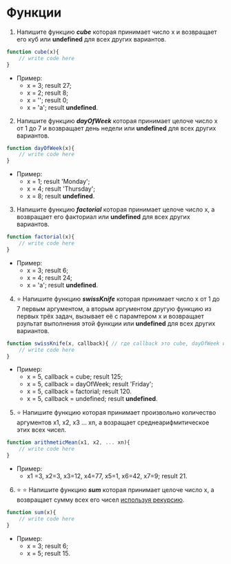 # Функции
1. Напишите функцию _**cube**_ которая принимает число x и возвращает его куб или **undefined** для всех других вариантов.
```javascript
function cube(x){ 
	// write code here
}
```
* Пример: 
    * x = 3; result 27;
    * x = 2; result 8;
    * x = ''; result 0;
    * x = 'a'; result **undefined**.
2. Напишите функцию _**dayOfWeek**_ которая принимает целоче число x от 1 до 7 и возвращает день недели или **undefined** для всех других вариантов.
```javascript
function dayOfWeek(x){ 
	// write code here
}
```
* Пример: 
    * x = 1; result 'Monday';
    * x = 4; result 'Thursday';
	* x = 8; result **undefined**.
3. Напишите функцию _**factorial**_ которая принимает целоче число x, а возвращает его факториал или **undefined** для всех других вариантов.
```javascript
function factorial(x){ 
	// write code here
}
```
* Пример: 
    * x = 3; result 6;
    * x = 4; result 24;
    * x = 'a'; result **undefined**.
4. :star: Напишите функцию _**swissKnife**_ которая принимает число x от 1 до 7 первым аргументом, а вторым аргументом другую функцию из первых трёх задач, вызывает её с парамтером x и возвращает рзультат выполнения этой функции или **undefined** для всех других вариантов.
```javascript
function swissKnife(x, callback){ // где callback это cube, dayOfWeek или factorial
	// write code here
}
```
* Пример:
    * x = 5, callback = cube; result 125;
    * x = 5, callback = dayOfWeek; result 'Friday';
    * x = 5, callback = factorial; result 120.
    * x = 5, callback = undefined; result **undefined**.
5. :star: Напишите функцию которая принимает произвольно количество аргументов x1, x2, x3 ... xn, а возращает среднеарифмитическое этих всех чисел.
```javascript
function arithmeticMean(x1, x2, ... xn){
	// write code here
}
```
* Пример: 
    * x1 =3, x2=3, x3=12, x4=77, x5=1, x6=42, x7=9; result 21.
6. :star: :star: Напишите функцию _**sum**_ которая принимает целоче число x, а возвращает сумму всех его чисел [используя рекурсию](https://learn.javascript.ru/recursion).
```javascript
function sum(x){ 
	// write code here
}
```
* Пример: 
    * x = 3; result 6;
    * x = 5; result 15.